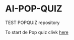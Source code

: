 # AI-POP-QUIZ
TEST POPQUIZ repository


To start de Pop quiz clivk [here](https://mybinder.org/v2/gh/robvdw/AI-POP-QUIZ/HEAD?labpath=AI-pop-quiz_nov_2022.ipynb)

